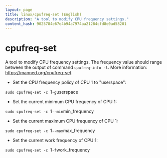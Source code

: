 ```yaml
---
layout: page
title: linux/cpufreq-set (English)
description: "A tool to modify CPU frequency settings."
content_hash: 9025784e67e4b94a7974aa21284cfd8e0ad58201
---
```

# cpufreq-set

A tool to modify CPU frequency settings.
The frequency value should range between the output of command `cpufreq-info -l`.
More information: <https://manned.org/cpufreq-set>.

- Set the CPU frequency policy of CPU 1 to "userspace":

`sudo cpufreq-set -c `<span class="tldr-var badge badge-pill bg-dark-lm bg-white-dm text-white-lm text-dark-dm font-weight-bold">1</span>` -g `<span class="tldr-var badge badge-pill bg-dark-lm bg-white-dm text-white-lm text-dark-dm font-weight-bold">userspace</span>

- Set the current minimum CPU frequency of CPU 1:

`sudo cpufreq-set -c `<span class="tldr-var badge badge-pill bg-dark-lm bg-white-dm text-white-lm text-dark-dm font-weight-bold">1</span>` --min `<span class="tldr-var badge badge-pill bg-dark-lm bg-white-dm text-white-lm text-dark-dm font-weight-bold">min_frequency</span>

- Set the current maximum CPU frequency of CPU 1:

`sudo cpufreq-set -c `<span class="tldr-var badge badge-pill bg-dark-lm bg-white-dm text-white-lm text-dark-dm font-weight-bold">1</span>` --max `<span class="tldr-var badge badge-pill bg-dark-lm bg-white-dm text-white-lm text-dark-dm font-weight-bold">max_frequency</span>

- Set the current work frequency of CPU 1:

`sudo cpufreq-set -c `<span class="tldr-var badge badge-pill bg-dark-lm bg-white-dm text-white-lm text-dark-dm font-weight-bold">1</span>` -f `<span class="tldr-var badge badge-pill bg-dark-lm bg-white-dm text-white-lm text-dark-dm font-weight-bold">work_frequency</span>

